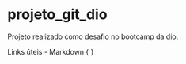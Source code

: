 # projeto_git_dio
Projeto realizado como desafio no bootcamp da dio.

Links úteis - Markdown
   {   }
